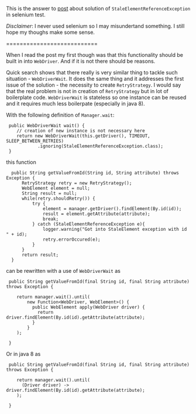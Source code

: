 

This is the answer to [post](http://biercoff.com/found-my-own-solution-for-webdriver-staleelementreferenceexception-problem/) 
about solution of `StaleElementReferenceException` in selenium test.


_Disclaimer_: I never used selenium so I may misundertand something. I still hope my thoughs make some sense.

===========================

When I read the post my first though was that this functionality should be built in into `WebDriver`. And if it is not there should be reasons.

Quick search shows that there really is very similar thing to tackle such situation - `WebDriverWait`. It does the same thing and it addresses the first issue of the solution - the necessity to create `RetryStrategy`. I would say that the real problem is not in creation of `RetryStrategy` but in lot of boilerplate code. `WebDriverWait` is stateless so one instance can be reused and it requires much less boilerpate (especially in java 8).

With the following definition of `Manager.wait`:

```
 public WebDriverWait wait() {
    // creation of new instance is not necessary here
    return new WebDriverWait(this.getDriver(), TIMEOUT, SLEEP_BETWEEN_RETRIES)
            .ignoring(StaleElementReferenceException.class);
 }

```

this function 

```
  public String getValueFromId(String id, String attribute) throws Exception {
      RetryStrategy retry = new RetryStrategy();
      WebElement element = null;
      String result = null;
      while(retry.shouldRetry()) {
          try {
              element = manager.getDriver().findElement(By.id(id));
              result = element.getAttribute(attribute);
              break;
          } catch (StaleElementReferenceException e){
              logger.warning("Got into StaleElement exception with id " + id);
              retry.errorOccured(e);
          }
      }
      return result;
  }

```

can be rewritten with a use of `WebDriverWait` as

```
 public String getValueFromId(final String id, final String attribute) throws Exception {
        
    return manager.wait().until(
        new Function<WebDriver, WebElement>() {
          public WebElement apply(WebDriver driver) {
            return driver.findElement(By.id(id).getAttribute(attribute);
          }
        }
    );

 }
```

Or in java 8 as 

```
 public String getValueFromId(final String id, final String attribute) throws Exception {
        
    return manager.wait().until(
      (Driver driver) -> driver.findElement(By.id(id).getAttribute(attribute);
    );

 }
```




